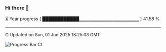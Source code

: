 ### Hi there 👋

⏳ Year progress { ████████████▁▁▁▁▁▁▁▁▁▁▁▁▁▁▁▁▁▁ } 41.58 %

---

⏰ Updated on Sun, 01 Jun 2025 18:25:03 GMT

![Progress Bar CI](https://github.com/liununu/liununu/workflows/Progress%20Bar%20CI/badge.svg)
